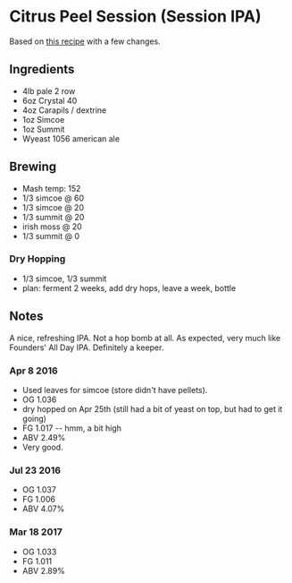 # Citrus Peel Session (Session IPA)

Based on [this recipe](http://www.craftedpours.com/homebrew-recipe/founders-all-day-ipa-clone-homebrew-recipe)
with a few changes.

## Ingredients

* 4lb pale 2 row
* 6oz Crystal 40
* 4oz Carapils / dextrine
* 1oz Simcoe
* 1oz Summit
* Wyeast 1056 american ale

## Brewing

* Mash temp: 152
* 1/3 simcoe @ 60
* 1/3 simcoe @ 20
* 1/3 summit @ 20
* irish moss @ 20
* 1/3 summit @ 0

### Dry Hopping
* 1/3 simcoe, 1/3 summit
* plan: ferment 2 weeks, add dry hops, leave a week, bottle

## Notes

A nice, refreshing IPA. Not a hop bomb at all. As expected, very much
like Founders' All Day IPA. Definitely a keeper.

### Apr 8 2016
* Used leaves for simcoe (store didn't have pellets).
* OG 1.036
* dry hopped on Apr 25th (still had a bit of yeast on top, but had to get it going)
* FG 1.017 -- hmm, a bit high
* ABV 2.49%
* Very good.

### Jul 23 2016
* OG 1.037
* FG 1.006
* ABV 4.07%

### Mar 18 2017
* OG 1.033
* FG 1.011
* ABV 2.89%
